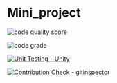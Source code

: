 # Mini_project

![code quality score](https://www.code-inspector.com/project/24891/score/svg)



![code grade](https://www.code-inspector.com/project/24891/status/svg)

[![Unit Testing - Unity](https://github.com/sherisumanthreddy/SHERI-SUMANTHREDDY-314316-STEPIN/actions/workflows/unity.yml/badge.svg)](https://github.com/sherisumanthreddy/SHERI-SUMANTHREDDY-314316-STEPIN/actions/workflows/unity.yml)

[![Contribution Check - gitinspector](https://github.com/sherisumanthreddy/SHERI-SUMANTHREDDY-314316-STEPIN/workflows/gitinspector.yml/badge.svg)](https://github.com/sherisumanthreddy/SHERI-SUMANTHREDDY-314316-STEPIN/actions/workflows/gitinspector.yml)






